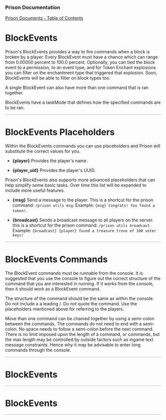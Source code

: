 
### Prison Documentation 
[Prison Documents - Table of Contents](prison_docs_000_toc.md)

# BlockEvents

Prison's BlockEvents provides a way to fire commands when a block is broken by a player.  Every BlockEvent must have a chance which can range from 0.00000 percent to 100.0 percent.  Optionally, you can tied the block event to a permission, to an event type, and for Token Enchant explosions you can filter on the enchantment type that triggered that explosion.  Soon, BlockEvents will be able to filter on block types too.


A single BlockEvent can also have more than one command that is ran together. 


BlockEvents have a taskMode that defines how the specified commands are to be ran.  


<hr style="height:1px; border:none; color:#aaf; background-color:#aaf;">

# BlockEvents Placeholders

Within the BlockEvents commands you can use placeholders and Prison will substitute the correct values for you.  


- **{player}** Provides the player's name.


- **{player_uid}** Provides the player's UUID.


Prison's BlockEvents also supports more advanced placeholders that can help simplify some basic tasks.  Over time this list will be expanded to include more useful features.


- **{msg}** Send a message to the player.  This is a shortcut for the prison command: `/prison utils msg`.  Example: `{msg} Congrats! You found a token!`. 


- **{broadcast}** Sends a broadcast message to all players on the server.  this is a shortcut for the prison command: `/prison utils broadcast`. Example: `{broadcast} {player} found a treasure trove of 100 voter keys!`


<hr style="height:1px; border:none; color:#aaf; background-color:#aaf;">



# BlockEvents Commands

The BlockEvent commands must be runnable from the console. It is suggested that you use the console to figure out the correct structure of the command that you are interested in running.  If it works from the console, then it should work as a BlockEvent command.


The structure of the command should be the same as within the console. Do not include a a leading /.  Do not quote the command.  Use the placeholders mentioned above for referring to the players.


Move than one command can be chained together by using a semi-colon between the commands.  The commands do not need to end with a semi-colon.  No space needs to follow a semi-colon before the next command.  There is no limit imposed upon the length of a command, or commands, but the max length may be controlled by outside factors such as ingame text message constraints.  Hence why it may be advisable to enter long commands through the console.


<hr style="height:1px; border:none; color:#aaf; background-color:#aaf;">



# BlockEvents 


<hr style="height:1px; border:none; color:#aaf; background-color:#aaf;">



# BlockEvents 


<hr style="height:1px; border:none; color:#aaf; background-color:#aaf;">



